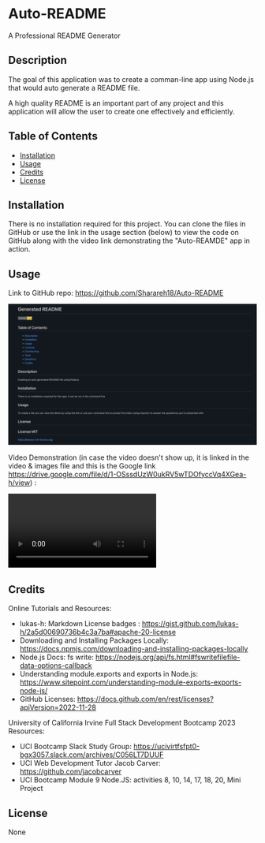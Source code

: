# Auto-README
A Professional README Generator
## Description
The goal of this application was to create a comman-line app using Node.js that would auto generate a README file. 

A high quality README is an important part of any project and this application will allow the user to create one effectively and efficiently. 

## Table of Contents 

- [Installation](#installation)
- [Usage](#usage)
- [Credits](#credits)
- [License](#license)

## Installation

There is no installation required for this project. You can clone the files in GitHub or use the link in the usage section (below) to view the code on GitHub along with the video link demonstrating the "Auto-REAMDE" app in action.   

## Usage

Link to GitHub repo:
https://github.com/Sharareh18/Auto-README



![Screenshot of a README file](<Develop/utils/Video & Images/SampleREADME.png>)



Video Demonstration (in case the video doesn't show up, it is linked in the video & images file and this is the Google link https://drive.google.com/file/d/1-OSssdUzW0ukRV5wTDOfyccVq4XGea-h/view) : 

<video src="Develop/utils/Video%20&%20Images/AUTO-README.mp4" controls title="Auto-README-Demo"></video>

## Credits

Online Tutorials and Resources:

-  lukas-h: Markdown License badges : https://gist.github.com/lukas-h/2a5d00690736b4c3a7ba#apache-20-license
-  Downloading and Installing Packages Locally: https://docs.npmjs.com/downloading-and-installing-packages-locally
-  Node.js Docs: fs write: https://nodejs.org/api/fs.html#fswritefilefile-data-options-callback
-  Understanding module.exports and exports in Node.js:  https://www.sitepoint.com/understanding-module-exports-exports-node-js/
-  GitHub Licenses:  https://docs.github.com/en/rest/licenses?apiVersion=2022-11-28

University of California Irvine Full Stack Development Bootcamp 2023 Resources:

-  UCI Bootcamp Slack Study Group:  https://ucivirtfsfpt0-bgx3057.slack.com/archives/C056LT7DUUF
-  UCI Web Development Tutor Jacob Carver:  https://github.com/jacobcarver
-  UCI Bootcamp Module 9 Node.JS: activities 8, 10, 14, 17, 18, 20, Mini Project 

## License

None
